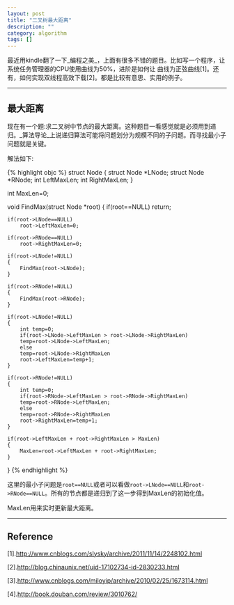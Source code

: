 ```yaml
---
layout: post
title: "二叉树最大距离"
description: ""
category: algorithm
tags: []
---
```


最近用kindle翻了一下_编程之美_，上面有很多不错的题目。比如写一个程序，让系统任务管理器的CPU使用曲线为50%，进阶是如何让
曲线为正弦曲线[1]。还有，如何实现双线程高效下载[2]。都是比较有意思、实用的例子。

-----------------------------------------------------------

## 最大距离

现在有一个题:求二叉树中节点的最大距离。这种题目一看感觉就是必须用到递归。_算法导论_上说递归算法可能将问题划分为规模不同的子问题。而寻找最小子问题就是关键。

解法如下:

{% highlight objc %}
struct Node
{
struct Node *LNode;
struct Node *RNode;
int LeftMaxLen;
int RightMaxLen;
}

int MaxLen=0;

void FindMax(struct Node *root)
{
    if(root==NULL)
        return;

    if(root->LNode==NULL)
	    root->LeftMaxLen=0;

	if(root->RNode==NULL)
	    root->RightMaxLen=0;

	if(root->LNode!=NULL)
	{
	    FindMax(root->LNode);
	}

	if(root->RNode!=NULL)
	{
	    FindMax(root->RNode);
	}

	if(root->LNode!=NULL)
	{
	    int temp=0;
	    if(root->LNode->LeftMaxLen > root->LNode->RightMaxLen)
	    temp=root->LNode->LeftMaxLen;
	    else
	    temp=root->LNode->RightMaxLen
	    root->LeftMaxLen=temp+1;
	}

	if(root->RNode!=NULL)
	{
	    int temp=0;
	    if(root->RNode->LeftMaxLen > root->RNode->RightMaxLen)
	    temp=root->RNode->LeftMaxLen;
	    else
	    temp=root->RNode->RightMaxLen
	    root->RightMaxLen=temp+1;
	}

	if(root->LeftMaxLen + root->RightMaxLen > MaxLen)
	{
	    MaxLen=root->LeftMaxLen + root->RightMaxLen;
	}
}
{% endhighlight %}

这里的最小子问题是`root==NULL`或者可以看做`root->LNode==NULL`和`root->RNode==NULL`。所有的节点都是递归到了这一步得到MaxLen的初始化值。

MaxLen用来实时更新最大距离。

--------------------------------------------------------------------

## Reference

[1].http://www.cnblogs.com/slysky/archive/2011/11/14/2248102.html

[2].http://blog.chinaunix.net/uid-17102734-id-2830233.html

[3].http://www.cnblogs.com/miloyip/archive/2010/02/25/1673114.html

[4].http://book.douban.com/review/3010762/
